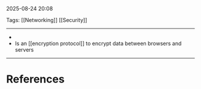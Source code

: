 2025-08-24 20:08

Tags: [[Networking]] [[Security]]

---

- 
- Is an [[encryption protocol]] to encrypt data between browsers and servers

---
# References